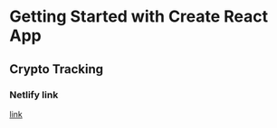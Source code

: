 # Getting Started with Create React App

 ## Crypto Tracking

 ### Netlify link 
 
 [link](https://darling-beignet-ec8fb4.netlify.app/)